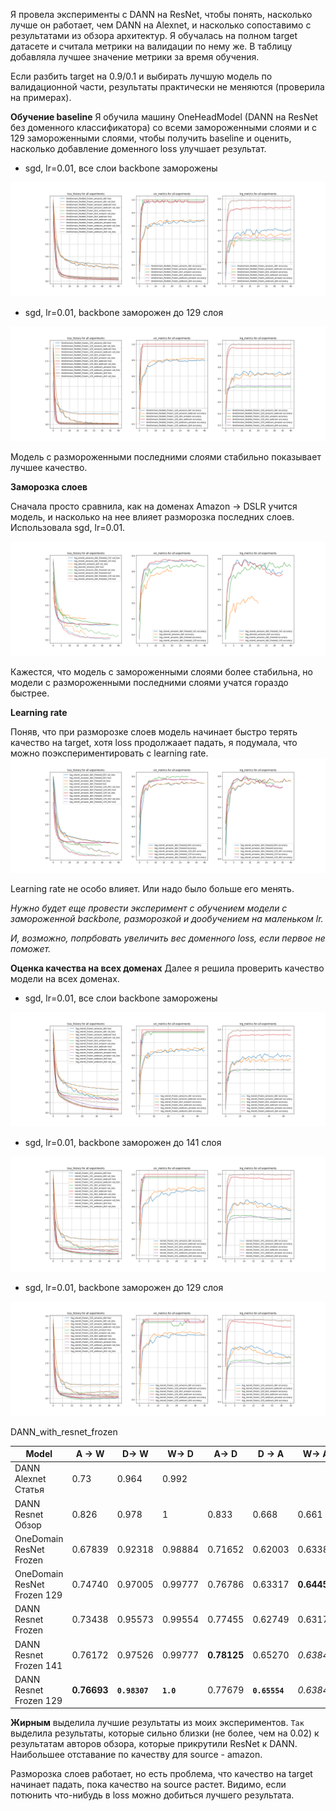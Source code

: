 Я провела эксперименты с DANN на ResNet, чтобы понять, насколько лучше он работает, чем DANN на Alexnet, и насколько сопоставимо с результатами из обзора архитектур.
Я обучалась на полном target датасете и считала метрики на валидации по нему же. В таблицу добавляла лучшее значение метрики за время обучения. 

Если разбить target на 0.9/0.1 и выбирать лучшую модель по валидационной части, результаты практически не меняются (проверила на примерах). 

**Обучение baseline**
Я обучила машину OneHeadModel (DANN на ResNet без доменного классификатора) со всеми замороженными слоями и с 129 замороженными слоями, чтобы получить baseline и оценить, насколько добавление доменного loss улучшает результат.

* sgd, lr=0.01, все слои backbone заморожены

![OneDomain_ResNet_frozen](./plots/OneDomain_ResNet_frozen.png)

* sgd, lr=0.01, backbone заморожен до 129 слоя

![OneDomain_ResNet_frozen_129](./plots/OneDomain_ResNet_frozen_129.png)

Модель с размороженными последними слоями стабильно показывает лучшее качество.

**Заморозка слоев**

Сначала просто сравнила, как на доменах Amazon -> DSLR учится модель, и насколько на нее влияет разморозка последних слоев.
Использовала sgd, lr=0.01.

![DANN_with_resnet_amazon_dslr](./plots/DANN_with_resnet_amazon_dslr.png)

Кажестся, что модель с замороженными слоями более стабильна, но модели с размороженными последними слоями учатся гораздо быстрее. 

**Learning rate**

Поняв, что при разморозке слоев модель начинает быстро терять качество на target, хотя loss продолжаает падать, я подумала, что можно поэкспериментировать с learning rate.
![DANN_with_resnet_amazon_dslr](./plots/DANN_with_resnet_amazon_dslr_learning_rate_exp.png)

Learning rate не особо влияет. Или надо было больше его менять.

*Нужно будет еще провести эксперимент с обучением модели с замороженной backbone, разморозкой и дообучением на маленьком lr.*

*И, возможно, попрбовать увеличить вес доменного loss, если первое не поможет.*

**Оценка качества на всех доменах**
Далее я решила проверить качество модели на всех доменах.

* sgd, lr=0.01, все слои backbone заморожены

![DANN_with_resnet_frozen](./plots/DANN_with_resnet_frozen.png)

* sgd, lr=0.01, backbone заморожен до 141 слоя

![DANN_with_resnet_frozen_141](./plots/DANN_with_resnet_frozen_141.png)

* sgd, lr=0.01, backbone заморожен до 129 слоя

![DANN_with_resnet_frozen_129](./plots/DANN_with_resnet_frozen_129.png)

DANN_with_resnet_frozen


Model | A → W | D→ W | W→ D	| A→ D | D → A | W→ A 
--- | --- | --- | --- | --- | --- | --- |
DANN Alexnet Статья | 0.73 |	0.964 | 0.992||||
DANN Resnet Обзор | 0.826 | 0.978 | 1 | 0.833 | 0.668	| 0.661 |
OneDomain ResNet Frozen | 0.67839 |	0.92318 | 0.98884 | 0.71652 | 0.62003 | 0.63388 |
OneDomain ResNet Frozen 129 | 0.74740 |	0.97005 | 0.99777 | 0.76786 | 0.63317 | **0.64453** |
DANN Resnet Frozen | 0.73438 | 0.95573 | 0.99554 | 0.77455 | 0.62749 | 0.63175 |
DANN Resnet Frozen 141 | 0.76172 | 0.97526 | 0.99777 | **0.78125** | 0.65270 | *0.63849* |
DANN Resnet Frozen 129 | **0.76693** | **`0.98307`** | **`1.0`** | 0.77679 | **`0.65554`** | *0.63849* |

**Жирным** выделила лучшие результаты из моих экспериментов. 
`Так` выделила результаты, которые сильно близки (не более, чем на 0.02) к результатам авторов обзора, которые прикрутили ResNet к DANN. 
Наибольшее отставание по качеству для source - amazon.

Разморозка слоев работает, но есть проблема, что качество на target начинает падать, пока качество на source растет. Видимо, если потюнить что-нибудь в loss можно добиться лучшего результата. 
 